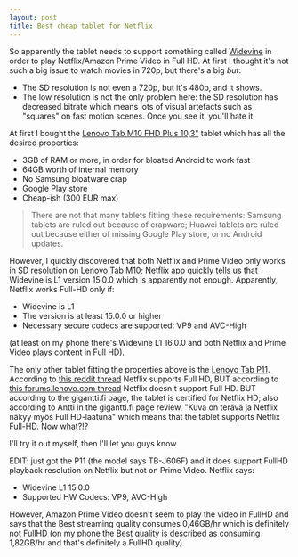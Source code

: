 ```yaml
---
layout: post
title: Best cheap tablet for Netflix
---
```


So apparently the tablet needs to support something called [Widevine](https://en.wikipedia.org/wiki/Widevine)
in order to play Netflix/Amazon Prime Video in Full HD. At first I thought it's not such
a big issue to watch movies in 720p, but there's a big *but*:

* The SD resolution is not even a 720p, but it's 480p, and it shows.
* The low resolution is not the only problem here: the SD resolution has decreased bitrate
  which means lots of visual artefacts such as "squares" on fast motion scenes.
  Once you see it, you'll hate it.

At first I bought the [Lenovo Tab M10 FHD Plus 10,3"](https://www.gigantti.fi/product/tietokoneet/tabletit-ja-ipad/120778/lenovo-tab-m10-fhd-plus-10-3-tabletti-64-gb-musta)
tablet which has all the desired properties:

* 3GB of RAM or more, in order for bloated Android to work fast
* 64GB worth of internal memory
* No Samsung bloatware crap
* Google Play store
* Cheap-ish (300 EUR max)

> There are not that many tablets fitting these requirements: Samsung tablets are ruled out
because of crapware; Huawei tablets are ruled out because either of missing Google Play store,
or no Android updates.

However, I quickly discovered that both Netflix and Prime Video only works in SD resolution on Lenovo Tab M10;
Netflix app quickly tells us that Widevine is L1 version 15.0.0 which is apparently not enough.
Apparently, Netflix works Full-HD only if:

* Widevine is L1
* The version is at least 15.0.0 or higher
* Necessary secure codecs are supported: VP9 and AVC-High

(at least on my phone there's Widevine L1 16.0.0 and both Netflix and Prime Video plays content in Full HD).

The only other tablet fitting the properties above is the [Lenovo Tab P11](https://www.gigantti.fi/product/tietokoneet/tabletit-ja-ipad/251744/lenovo-tab-p11-11-tabletti-464-gb-wifi-musta#).
According to [this reddit thread](https://www.reddit.com/r/tablets/comments/k1itvo/do_lenovo_tabs_generally_support_widevine_l1/)
Netflix supports Full HD, BUT according to [this forums.lenovo.com thread](https://forums.lenovo.com/t5/Lenovo-Android-based-Tablets-and-Phablets/Lenovo-TAB-P11-TB-J606F-NETFLIX-PRIME-VIDEO-WIDEVINE-SUPPORT/m-p/5066473)
Netflix doesn't support Full HD. BUT according to the gigantti.fi page, the tablet is certified for Netflix HD; also
according to Antti in the gigantti.fi page review, "Kuva on terävä ja Netflix näkyy myös Full HD-laatuna"
which means that the tablet supports Netflix Full-HD. Now what?!?

I'll try it out myself, then I'll let you guys know.

EDIT: just got the P11 (the model says TB-J606F) and it does support FullHD playback resolution on Netflix but not on Prime Video.
Netflix says:

* Widevine L1 15.0.0
* Supported HW Codecs: VP9, AVC-High

However, Amazon Prime Video doesn't seem to play the video in FullHD and says that the Best streaming
quality consumes 0,46GB/hr which is definitely not FullHD (on my phone the Best quality
is described as consuming 1,82GB/hr and that's definitely a FullHD quality).

